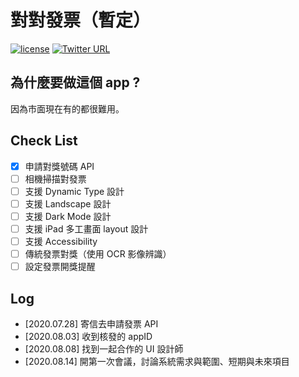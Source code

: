 # 對對發票（暫定）

[![license](https://img.shields.io/badge/license-mit-brightgreen.svg)](https://en.wikipedia.org/wiki/MIT_License)
[![Twitter URL](https://img.shields.io/twitter/follow/bob910078?style=social)](https://twitter.com/bob910078)


## 為什麼要做這個 app ?

因為市面現在有的都很難用。

## Check List 

- [x] 申請對獎號碼 API
- [ ] 相機掃描對發票
- [ ] 支援 Dynamic Type 設計
- [ ] 支援 Landscape 設計
- [ ] 支援 Dark Mode 設計
- [ ] 支援 iPad 多工畫面 layout 設計
- [ ] 支援 Accessibility
- [ ] 傳統發票對獎（使用 OCR 影像辨識）
- [ ] 設定發票開獎提醒

## Log

- [2020.07.28] 寄信去申請發票 API
- [2020.08.03] 收到核發的 appID
- [2020.08.08] 找到一起合作的 UI 設計師
- [2020.08.14] 開第一次會議，討論系統需求與範圍、短期與未來項目
